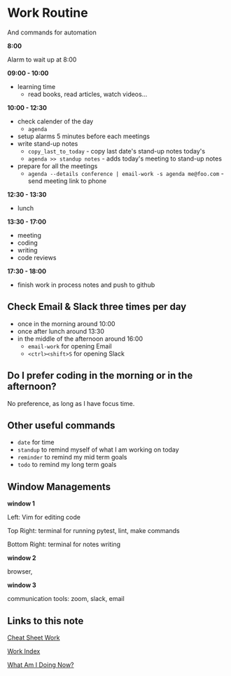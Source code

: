 # Work Routine

And commands for automation

**8:00**

Alarm to wait up at 8:00

**09:00 - 10:00**

- learning time
    - read books, read articles, watch videos... 

**10:00 - 12:30**

- check calender of the day
    - `agenda`
- setup alarms 5 minutes before each meetings
- write stand-up notes
    - `copy_last_to_today` - copy last date's stand-up notes today's
    - `agenda >> standup notes` - adds today's meeting to stand-up notes
- prepare for all the meetings
    - `agenda --details conference | email-work -s agenda me@foo.com` - send meeting link to phone

**12:30 - 13:30**

- lunch

**13:30 - 17:00**

- meeting
- coding
- writing
- code reviews

**17:30 - 18:00**

- finish work in process notes and push to github

## Check Email & Slack three times per day

- once in the morning around 10:00
- once after lunch around 13:30
- in the middle of the afternoon around 16:00
    - `email-work` for opening Email
    - `<ctrl><shift>S` for opening Slack

## Do I prefer coding in the morning or in the afternoon? 

No preference, as long as I have focus time. 

## Other useful commands

- `date` for time
- `standup` to remind myself of what I am working on today
- `reminder` to remind my mid term goals
- `todo` to remind my long term goals

## Window Managements

**window 1**

Left: Vim for editing code

Top Right: terminal for running pytest, lint, make commands

Bottom Right: terminal for notes writing

**window 2**

browser,

**window 3**

communication tools: zoom, slack, email

## Links to this note

[Cheat Sheet Work](cheat-sheet-work.md)

[Work Index](index-work.md)

[What Am I Doing Now?](what-am-i-doing-now.md)

